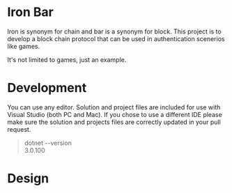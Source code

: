 # Iron Bar

Iron is synonym for chain and bar is a synonym for block.  This project
is to develop a block chain protocol that can be used in authentication scenerios
like games.

It's not limited to games, just an example.


# Development
You can use any editor.  Solution and project files are included for use with
Visual Studio (both PC and Mac).  If you chose to use a different IDE please
make sure the solution and projects files are correctly updated in your pull request.

> dotnet --version  
> 3.0.100


# Design

